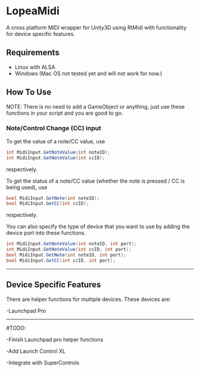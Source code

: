 # LopeaMidi
A cross platform MIDI wrapper for Unity3D using RtMidi with functionality for device specific features.

## Requirements
  - Linux with ALSA
  - Windows
  (Mac OS not tested yet and will not work for now.)

## How To Use
NOTE: There is no need to add a GameObject or anything, just use these functions in your script and you are good to go.
### Note/Control Change (CC) input
To get the value of a note/CC value, use
 ```csharp
 int MidiInput.GetNoteValue(int noteID);
 int MidiInput.GetNoteValue(int ccID);
 ```
 respectively.
 
 
 
To get the status of a note/CC value (whether the note is pressed / CC is being used), use
```csharp
bool MidiInput.GetNote(int noteID);
bool MidiInput.GetCC(int ccID);
```
respectively.

You can also specify the type of device that you want to use by adding the device port into these functions.
```csharp
int MidiInput.GetNoteValue(int noteID, int port);
int MidiInput.GetNoteValue(int ccID, int port);
bool MidiInput.GetNote(int noteID, int port);
bool MidiInput.GetCC(int ccID, int port);
```
---
## Device Specific Features
There are helper functions for multiple devices. These devices are:

  -Launchpad Pro

---
#TODO:
  
  -Finish Launchpad pro helper functions
  
  -Add Launch Control XL 
  
  -Integrate with SuperControls
